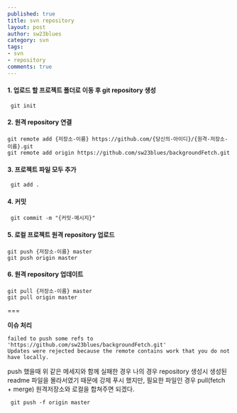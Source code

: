 ```yaml
--- 
published: true
title: svn repository 
layout: post
author: sw23blues
category: svn
tags: 
- svn
- repository
comments: true
---
```


#### 1. 업로드 할 프로젝트 폴더로 이동 후 git repository 생성

` git init`


#### 2. 원격 repository 연결

```
git remote add {저장소-이름} https://github.com/{당신의-아이디}/{원격-저장소-이름}.git
git remote add origin https://github.com/sw23blues/backgroundFetch.git
```


#### 3. 프로젝트 파일 모두 추가

` git add .`


#### 4. 커밋

` git commit -m "{커밋-메시지}"` 


#### 5. 로컬 프로젝트 원격 repository 업로드

```
git push {저장소-이름} master
git push origin master
```


#### 6. 원격 repository 업데이트

```
git pull {저장소-이름} master
git pull origin master
```




===

**이슈 처리**

```
failed to push some refs to 'https://github.com/sw23blues/backgroundFetch.git'
Updates were rejected because the remote contains work that you do not have locally.
```

push 했을때 위 같은 메세지와 함께 실패한 경우
나의 경우 repository 생성시 생성된 readme 파일을 몰라서였기 때문에 강제 푸시 했지만,
필요한 파일인 경우 pull(fetch + merge) 원격저장소와 로컬을 합쳐주면 되겠다.

` git push -f origin master`


